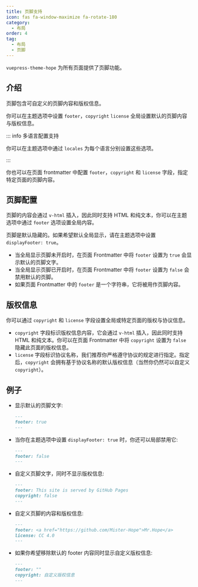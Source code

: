 ```yaml
---
title: 页脚支持
icon: fas fa-window-maximize fa-rotate-180
category:
  - 布局
order: 4
tag:
  - 布局
  - 页脚
---
```


`vuepress-theme-hope` 为所有页面提供了页脚功能。

<!-- more -->

## 介绍

页脚包含可自定义的页脚内容和版权信息。

你可以在主题选项中设置 `footer`，`copyright` `license` 全局设置默认的页脚内容与版权信息。

::: info 多语言配置支持

你可以在主题选项中通过 `locales` 为每个语言分别设置这些选项。

:::

你也可以在页面 frontmatter 中配置 `footer`，`copyright` 和 `license` 字段，指定特定页面的页脚内容。

## 页脚配置

页脚的内容会通过 `v-html` 插入，因此同时支持 HTML 和纯文本，你可以在主题选项中通过 `footer` 选项设置全局内容。

页脚是默认隐藏的。如果希望默认全局显示，请在主题选项中设置 `displayFooter: true`。

- 当全局显示页脚未开启时，在页面 Frontmatter 中将 `footer` 设置为 `true` 会显示默认的页脚文字。
- 当全局显示页脚已开启时，在页面 Frontmatter 中将 `footer` 设置为 `false` 会禁用默认的页脚。
- 如果页面 Frontmatter 中的 `footer` 是一个字符串，它将被用作页脚内容。

## 版权信息

你可以通过 `copyright` 和 `license` 字段设置全局或特定页面的版权与协议信息。

- `copyright` 字段标识版权信息内容，它会通过 `v-html` 插入，因此同时支持 HTML 和纯文本。你可以在页面 Frontmatter 中将 `copyright` 设置为 `false` 隐藏此页面的版权信息。
- `license` 字段标识协议名称，我们推荐你严格遵守协议的规定进行指定。指定后，`copyright` 会拥有基于协议名称的默认版权信息（当然你仍然可以自定义 `copyright`）。

## 例子

- 显示默认的页脚文字:

  ```md
  ---
  footer: true
  ---
  ```

- 当你在主题选项中设置 `displayFooter: true` 时，你还可以局部禁用它:

  ```md
  ---
  footer: false
  ---
  ```

- 自定义页脚文字，同时不显示版权信息:

  ```md
  ---
  footer: This site is served by GitHub Pages
  copyright: false
  ---
  ```

- 自定义页脚的内容和版权信息:

  ```md
  ---
  footer: <a href="https://github.com/Mister-Hope">Mr.Hope</a>
  license: CC 4.0
  ---
  ```

- 如果你希望移除默认的 footer 内容同时显示自定义版权信息:

  ```md
  ---
  footer: ""
  copyright: 自定义版权信息
  ---
  ```
